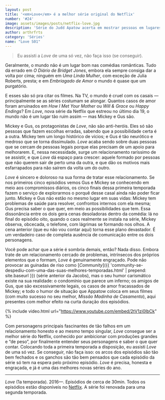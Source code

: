 ```yaml
---
layout: post
title: '<em>Love</em> é a melhor série original do Netflix'
number: '#24'
image: assets/images/posts/netflix-love.jpg
description: 'Série do Judd Apatow acerta em mostrar pessoas em lugares diferentes de sua vida, errando ao se apaixonarem.'
author: arthrfrts
category: 'Séries'
name: "Love S01"
---
```


> Eu assisti a _Love_ de uma só vez, não faça isso (se conseguir).

Geralmente, o mundo não é um lugar bom nas comédias românticas. Tudo dá errado em _O Diário de Bridget Jones_, embora ela sempre consiga dar a volta por cima; ninguém em _Uma Linda Mulher_, com exceção de Julia Roberts, presta; e em _Embriagado de Amor_ o mundo é quase que um purgatório.

E esses são só pra citar os filmes. Na TV, o mundo é cruel com os casais — principalmente se as séries costumam se alongar. Quantos casos de amor foram arruinados em _How I Met Your Mother_ ou _Will & Grace_ ou _Happy Endings_? Em _Love_, nova série da Netflix que estreou no último dia 19, o mundo não é um lugar tão ruim assim — mas Mickey e Gus são.

Mickey e Gus, os protagonistas de _Love_, não são anti-heróis. Eles só são pessoas que fazem escolhas erradas, sabendo que a possibilidade certa é a outra. Mickey tem um longo histórico de vícios; e Gus é tão neurótico e medroso que se torna dissimulado. _Love_ acaba sendo sobre duas pessoas que se cercam de pessoas legais porque elas precisam de um apoio para melhorarem. E, nessa necessidade, surge um relacionamento raríssimo de se assistir, e que _Love_ dá espaço para crescer: aquele formado por pessoas que não querem sair de perto uma da outra, e que dão os motivos mais esfarrapados para não saírem da volta um do outro.

_Love_ é sincero e doloroso na sua forma de tratar esse relacionamento. Se nos primeiros cinco episódios vemos Gus e Mickey se conhecendo em meio aos compromissos diários, os cinco finais dessa primeira temporada fazem o serviço de explorarmos o porquê desse casal ainda não poder ficar junto. Mickey e Gus não estão no mesmo lugar em suas vidas: Mickey tem problemas de saúde para resolver, confrontos internos com ela mesma; Gus precisa saber o que quer, em meio as possibilidades que tem. Essa dissonância entre os dois gera cenas desoladoras dentro da comédia: lá no final do episódio oito, quando o caos realmente se instala na série, Mickey observa, obcecada, o telefone, com lágrimas se formando nos olhos. A cena anterior (que eu não vou contar aqui) torna esse plano devastador. É um verdadeiro caso de completa ausência de comunicação entre os dois personagens.

Você pode achar que a série é sombria demais, então? Nada disso. Embora trate de um relacionamento cercado de problemas, intrínsecos dos próprios elementos que o formam, _Love_ é genuinamente engraçado. Pode não provocar as guinadas de riso como [_Community_]({{ 'community-se-despediu-com-uma-das-suas-melhores-temporadas.html' | prepend: site.baseurl }}) (série anterior da Jacobs), mas o seu humor carismático existe na sua realidade: o condomínio que parece um inferno; os amigos de Gus, que são excessivamente legais, os casos de amor fracassados de Mickey; e todo o humor de situação que Appatow coloca em seus filmes (com muito sucesso no seu melhor, _Missão Madinha de Casamento_), aqui presentes com melhor efeito na curta duração dos episódios.

{% include video.html url="https://www.youtube.com/embed/2tV1zi0IbCk" %}

Com personagens principais fascinantes de tão falhos em um relacionamento honesto e ao mesmo tempo singular, _Love_ consegue ser a melhor série do Netflix, conhecido por ambicionar com produções grandes e “de peso”, por finalmente entender seus personagens e saber o que quer contar. Colocando toda a primeira temporada a disposição, eu assisti _Love_ de uma só vez. Se conseguir, não faça isso: os arcos dos episódios são tão bem fechados e os ganchos são tão bem pensados que cada episódio da série só tem na espera pelo próximo episódio. _Love_ é precisa, honesta e engraçada, e já é uma das melhores novas séries do ano.

------

_Love_ (1a temporada). 2016—. Episódios de cerca de 30min. Todos os episódios estão disponíveis no [Netflix](http://www.netflix.com/). A série foi renovada para uma segunda temporada.

